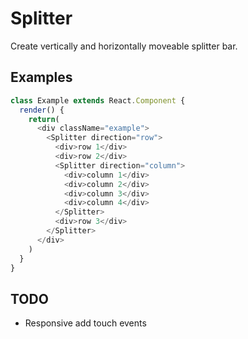 # Splitter

Create vertically and horizontally moveable splitter bar.

## Examples

```js
class Example extends React.Component {
  render() {
    return(
      <div className="example">
        <Splitter direction="row">
          <div>row 1</div>
          <div>row 2</div>
          <Splitter direction="column">
            <div>column 1</div>
            <div>column 2</div>
            <div>column 3</div>
            <div>column 4</div>
          </Splitter>
          <div>row 3</div>
        </Splitter>
      </div>
    )
  }
}
```

## TODO

- Responsive add touch events
